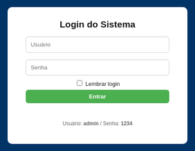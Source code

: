 <html lang="pt-BR">
<head>
<meta charset="utf-8">
<meta name="viewport" content="width=device-width,initial-scale=1">
<title>Ponto Eletrônico - Firebase</title>
<style>
:root{--blue:#003366;--green:#4CAF50;--yellow:#ff9800;--red:#f44336;}
body{font-family:Arial,Helvetica,sans-serif;background:#f7f9fc;margin:0}
header{background:var(--blue);color:#fff;padding:10px 16px;display:flex;align-items:center;justify-content:space-between;gap:12px;flex-wrap:wrap}
.logo{font-weight:700}
#clock{font-weight:700}
.controls{display:flex;gap:8px;align-items:center;flex-wrap:wrap}
button{padding:8px 12px;border:none;border-radius:6px;cursor:pointer;font-weight:600}
.add{background:var(--green);color:#fff}
.edit{background:#2196F3;color:#fff}
.del{background:var(--red);color:#fff}
.download{background:var(--yellow);color:#111}
.secondary{background:#e0e0e0;color:#222}
main{padding:18px;max-width:1100px;margin:18px auto}
.search{width:100%;padding:8px;border-radius:6px;border:1px solid #ccc;margin-bottom:12px}
table{width:100%;border-collapse:collapse;background:#fff;border-radius:8px;overflow:hidden;box-shadow:0 4px 18px rgba(0,0,0,0.06)}
th,td{padding:10px;border-bottom:1px solid #eee;text-align:left;font-size:14px}
th{background:#fafafa;font-weight:700}
tr:hover td{background:#fbfbfb}
.small{font-size:13px;color:#666;margin-left:6px}
.muted{color:#666;font-size:13px}
.flex-row{display:flex;gap:8px;align-items:center}
.modal{position:fixed;inset:0;background:rgba(0,0,0,.5);display:flex;align-items:center;justify-content:center;z-index:999}
.modal-content{background:#fff;padding:20px;border-radius:10px;width:95%;max-width:420px}
.hidden{display:none}
.top-right{display:flex;gap:8px;align-items:center}
@media(max-width:720px){ header{flex-direction:column;align-items:flex-start} .controls{width:100%;justify-content:space-between} }
</style>
</head>
<body>

<!-- LOGIN -->
<div id="loginScreen" style="position:fixed;inset:0;background:var(--blue);display:flex;align-items:center;justify-content:center;z-index:9999">
  <div style="background:#fff;padding:28px;border-radius:10px;width:92%;max-width:360px;text-align:center">
    <h2 style="margin:0 0 8px">Login do Sistema</h2>
    <input id="user" placeholder="Usuário" style="width:92%;padding:10px;margin:8px 0;border-radius:6px;border:1px solid #ccc"><br>
    <input id="pass" type="password" placeholder="Senha" style="width:92%;padding:10px;margin:8px 0;border-radius:6px;border:1px solid #ccc"><br>
    <label style="font-size:13px"><input type="checkbox" id="remember"> Lembrar login</label><br>
    <button id="loginBtn" class="add" style="width:92%;margin-top:6px">Entrar</button>
    <p id="loginMsg" style="color:crimson;margin-top:8px;height:18px"></p>
    <p style="font-size:12px;color:#666;margin-top:6px">Usuário: <b>admin</b> / Senha: <b>1234</b></p>
  </div>
</div>

<header>
  <div style="display:flex;gap:12px;align-items:center">
    <div class="logo">Ponto Eletrônico</div>
    <div id="status" class="muted">Offline • Firebase</div>
  </div>
  <div id="clock">--:--:--</div>
  <div class="controls top-right">
    <button class="add" id="addColabBtn">Adicionar</button>
    <button class="edit" id="editColabBtn">Editar</button>
    <button class="del" id="deleteColabBtn">Excluir</button>
    <button class="add" id="entradaBtn">Bater Entrada</button>
    <button class="edit" id="saidaBtn">Bater Saída</button>
    <button class="download" id="baixarBtn">Baixar Planilha</button>
    <button class="secondary" id="limparTodosBtn">Limpar todos os pontos</button>
    <button class="secondary" id="logoutBtn">Sair</button>
  </div>
</header>

<main id="mainApp" class="hidden">
  <input id="search" class="search" placeholder="🔍 Pesquisar por nome, matrícula ou e-mail">
  <h3>Colaboradores</h3>
  <table id="colabTable">
    <thead>
      <tr><th>#</th><th>ID</th><th>Nome</th><th>Matrícula / E-mail</th><th>Turno</th><th>Ações</th></tr>
    </thead>
    <tbody id="colabBody"></tbody>
  </table>

  <h3 style="margin-top:18px">Pontos Registrados</h3>
  <table id="pontosTable">
    <thead>
      <tr><th>#</th><th>ID Colab</th><th>Nome</th><th>Matrícula</th><th>E-mail</th><th>Tipo</th><th>Data</th><th>Hora</th><th>Ações</th></tr>
    </thead>
    <tbody id="pontosBody"></tbody>
  </table>
</main>

<!-- Modal Colaborador -->
<div id="colabModal" class="modal hidden">
  <div class="modal-content">
    <h3 id="colabTitle">Novo Colaborador</h3>
    <input type="hidden" id="colabId">
    <div style="margin-top:8px">
      <label>Nome</label><br><input id="colabNome" style="width:100%;padding:8px;margin:6px 0;border-radius:6px;border:1px solid #ccc">
      <label>Matrícula</label><br><input id="colabMatricula" style="width:100%;padding:8px;margin:6px 0;border-radius:6px;border:1px solid #ccc">
      <label>E-mail</label><br><input id="colabEmail" style="width:100%;padding:8px;margin:6px 0;border-radius:6px;border:1px solid #ccc">
      <label>Turno</label><br><input id="colabTurno" style="width:100%;padding:8px;margin:6px 0;border-radius:6px;border:1px solid #ccc">
    </div>
    <div style="display:flex;gap:8px;justify-content:flex-end;margin-top:12px">
      <button id="saveColabBtn" class="add">Salvar</button>
      <button id="cancelColabBtn" class="secondary">Cancelar</button>
    </div>
  </div>
</div>

<script src="https://www.gstatic.com/firebasejs/9.23.0/firebase-app-compat.js"></script>
<script src="https://www.gstatic.com/firebasejs/9.23.0/firebase-database-compat.js"></script>
<script src="https://cdn.jsdelivr.net/npm/xlsx@0.18.5/dist/xlsx.full.min.js"></script>

<script>
// ---------------- CONFIG FIREBASE ----------------
const firebaseConfig = {
  apiKey: "AIzaSyCpBiFzqOod4K32cWMr5hfx13fw6LGcPVY",
  authDomain: "ponto-eletronico-f35f9.firebaseapp.com",
  projectId: "ponto-eletronico-f35f9",
  storageBucket: "ponto-eletronico-f35f9.appspot.com",
  messagingSenderId: "208638350255",
  appId: "1:208638350255:web:63d016867a67575b5e155a",
  databaseURL: "https://ponto-eletronico-f35f9-default-rtdb.firebaseio.com/"
};
firebase.initializeApp(firebaseConfig);
const db = firebase.database();

// ---------------- LOGIN ----------------
const LOGIN_USER='CLX', LOGIN_PASS='02072007';
const loginScreen=document.getElementById('loginScreen');
const mainApp=document.getElementById('mainApp');
const loginBtn=document.getElementById('loginBtn');
const loginMsg=document.getElementById('loginMsg');
const logoutBtn=document.getElementById('logoutBtn');
const rememberCheckbox=document.getElementById('remember');
const clockEl=document.getElementById('clock');

loginBtn.addEventListener('click',()=>{
  const u=document.getElementById('user').value.trim();
  const p=document.getElementById('pass').value.trim();
  if(u===LOGIN_USER && p===LOGIN_PASS){
    loginScreen.style.display='none';
    mainApp.classList.remove('hidden');
    if(rememberCheckbox.checked) localStorage.setItem('autenticado','1');
    loadData();
  } else {
    loginMsg.textContent='Usuário ou senha incorretos.';
    setTimeout(()=>loginMsg.textContent='',3000);
  }
});
if(localStorage.getItem('autenticado')==='1'){
  loginScreen.style.display='none';
  mainApp.classList.remove('hidden');
  loadData();
}
logoutBtn.addEventListener('click',()=>{
  localStorage.removeItem('autenticado');
  location.reload();
});

// ---------------- RELÓGIO ----------------
function atualizarRelogio(){
  clockEl.textContent = new Date().toLocaleTimeString('pt-BR',{hour12:false});
}
setInterval(atualizarRelogio,1000);
atualizarRelogio();

// ---------------- ELEMENTOS ----------------
const addColabBtn=document.getElementById('addColabBtn');
const editColabBtn=document.getElementById('editColabBtn');
const deleteColabBtn=document.getElementById('deleteColabBtn');
const entradaBtn=document.getElementById('entradaBtn');
const saidaBtn=document.getElementById('saidaBtn');
const baixarBtn=document.getElementById('baixarBtn');
const limparTodosBtn=document.getElementById('limparTodosBtn');
const searchInput=document.getElementById('search');
const colabBody=document.getElementById('colabBody');
const pontosBody=document.getElementById('pontosBody');
const colabModal=document.getElementById('colabModal');
const colabIdInput=document.getElementById('colabId');
const colabNomeInput=document.getElementById('colabNome');
const colabMatInput=document.getElementById('colabMatricula');
const colabEmailInput=document.getElementById('colabEmail');
const colabTurnoInput=document.getElementById('colabTurno');
const saveColabBtn=document.getElementById('saveColabBtn');
const cancelColabBtn=document.getElementById('cancelColabBtn');

// ---------------- FUNÇÕES ----------------
function salvarFirebaseColaboradores(){
  db.ref('colaboradores').set(colaboradores);
}
function salvarFirebasePontos(){
  db.ref('pontos').set(pontos);
}
function escapeHtml(s){ if(!s && s!==0) return ''; return String(s).replace(/[&<>"'`=\/]/g, ch=>({'&':'&amp;','<':'&lt;','>':'&gt;','"':'&quot;',"'":'&#39;','/':'&#x2F;','`':'&#x60;','=':'&#x3D'}[ch])); }
function gerarIdColab(){ let max=0; colaboradores.forEach(c=>{if(Number(c.id)>max) max=Number(c.id)}); return max+1; }

// ---------------- CRUD ----------------
let colaboradores=[], pontos=[];

function renderColaboradores(){
  const term=(searchInput.value||'').toLowerCase().trim();
  colabBody.innerHTML='';
  colaboradores.forEach((c,idx)=>{
    if(term && !(String(c.nome).toLowerCase().includes(term) || String(c.matricula).toLowerCase().includes(term) || String(c.email||'').toLowerCase().includes(term))) return;
    const tr=document.createElement('tr');
    tr.innerHTML=`<td>${idx+1}</td><td>${escapeHtml(c.id)}</td><td>${escapeHtml(c.nome)}</td><td>${escapeHtml(c.matricula)} <span class="small">(${escapeHtml(c.email||'')})</span></td><td>${escapeHtml(c.turno||'')}</td>
    <td class="flex-row">
      <button class="edit" onclick="editarColab('${c.id}')">Editar</button>
      <button class="del" onclick="removerColabPrompt('${c.id}')">Excluir</button>
      <button class="secondary" style="background:#e8f5e9;color:#111;margin-left:6px" onclick="registrarPontoPrompt('${c.id}','Entrada')">Entrada</button>
      <button class="secondary" style="background:#e3f2fd;color:#111" onclick="registrarPontoPrompt('${c.id}','Saída')">Saída</button>
    </td>`;
    colabBody.appendChild(tr);
  });
}
function renderPontos(){
  pontosBody.innerHTML='';
  pontos.forEach((p,i)=>{
    const tr=document.createElement('tr');
    tr.innerHTML=`<td>${i+1}</td><td>${escapeHtml(p.id)}</td><td>${escapeHtml(p.nome)}</td><td>${escapeHtml(p.matricula)}</td><td>${escapeHtml(p.email||'')}</td><td>${escapeHtml(p.tipo)}</td><td>${escapeHtml(p.data)}</td><td>${escapeHtml(p.hora)}</td><td><button class="del" onclick="removerPonto(${i})">Excluir</button></td>`;
    pontosBody.appendChild(tr);
  });
}

// ---------------- MODAL ----------------
addColabBtn.addEventListener('click',()=>openColabModal());
editColabBtn.addEventListener('click',()=>{
  const id=prompt('Digite o ID do colaborador para editar:');
  if(id) openColabModal(id);
});
deleteColabBtn.addEventListener('click',()=>{
  const id=prompt('Digite o ID do colaborador para excluir:');
  if(id) removerColabPrompt(id);
});
function openColabModal(id){
  if(id){
    const c=colaboradores.find(x=>String(x.id)===String(id));
    if(!c) return alert('Colaborador não encontrado.');
    colabIdInput.value=c.id; colabNomeInput.value=c.nome; colabMatInput.value=c.matricula;
    colabEmailInput.value=c.email||''; colabTurnoInput.value=c.turno||'';
    document.getElementById('colabTitle').textContent='Editar Colaborador';
  } else {
    colabIdInput.value=''; colabNomeInput.value=''; colabMatInput.value=''; colabEmailInput.value=''; colabTurnoInput.value='';
    document.getElementById('colabTitle').textContent='Novo Colaborador';
  }
  colabModal.classList.remove('hidden');
}
cancelColabBtn.addEventListener('click',()=>colabModal.classList.add('hidden'));
saveColabBtn.addEventListener('click',()=>{
  const idVal=colabIdInput.value?String(colabIdInput.value):'';
  const nome=colabNomeInput.value.trim();
  const mat=colabMatInput.value.trim();
  const email=colabEmailInput.value.trim();
  const turno=colabTurnoInput.value.trim();
  if(!nome) return alert('Preencha o nome.');
  if(idVal){
    const idx=colaboradores.findIndex(x=>String(x.id)===String(idVal));
    if(idx===-1) return alert('Colaborador não encontrado.');
    colaboradores[idx]={id:idVal,nome,matricula:mat,email,turno};
  } else {
    const novoId=gerarIdColab();
    colaboradores.push({id:String(novoId),nome,matricula:mat,email,turno});
  }
  salvarFirebaseColaboradores();
  renderColaboradores();
  colabModal.classList.add('hidden');
});
window.editarColab=openColabModal;
function removerColabPrompt(id){
  if(!confirm('Confirma exclusão do colaborador ID '+id+' ?')) return;
  colaboradores=colaboradores.filter(c=>String(c.id)!==String(id));
  salvarFirebaseColaboradores();
  renderColaboradores();
}

// ---------------- PONTOS ----------------
entradaBtn.addEventListener('click',()=>{ const id=prompt('Digite o ID do colaborador para registrar Entrada:'); if(id) registrarPontoPrompt(id,'Entrada'); });
saidaBtn.addEventListener('click',()=>{ const id=prompt('Digite o ID do colaborador para registrar Saída:'); if(id) registrarPontoPrompt(id,'Saída'); });
function registrarPontoPrompt(colabId,tipo){
  const c=colaboradores.find(x=>String(x.id)===String(colabId));
  if(!c) return alert('Colaborador não encontrado.');
  const now=new Date();
  const data=now.toLocaleDateString('pt-BR');
  const hora=now.toLocaleTimeString('pt-BR',{hour12:false});
  pontos.push({id:c.id,nome:c.nome,matricula:c.matricula,email:c.email||'',tipo,data,hora});
  salvarFirebasePontos();
  renderPontos();
  alert(`${c.nome} registrou ${tipo} às ${hora}`);
}
window.removerPonto=function(index){
  if(!confirm('Excluir este registro?')) return;
  pontos.splice(index,1);
  salvarFirebasePontos();
  renderPontos();
}

// ---------------- LIMPAR ----------------
limparTodosBtn.addEventListener('click',()=>{
  if(pontos.length===0) return alert('Nenhum ponto para limpar.');
  if(confirm('Deseja apagar TODOS os pontos registrados?')){
    pontos=[];
    salvarFirebasePontos();
    renderPontos();
    alert('Todos os pontos foram removidos.');
  }
});

// ---------------- EXPORTAR ----------------
baixarBtn.addEventListener('click',()=>{
  if(pontos.length===0) return alert('Nenhum ponto registrado ainda.');
  const rows=pontos.map((p,i)=>({Numero:i+1,ID_Colaborador:p.id,Nome:p.nome,Matricula:p.matricula,Email:p.email,Tipo:p.tipo,Data:p.data,Hora:p.hora}));
  const ws=XLSX.utils.json_to_sheet(rows);
  const wb=XLSX.utils.book_new();
  XLSX.utils.book_append_sheet(wb,ws,'Pontos');
  XLSX.writeFile(wb,'registros_ponto.xlsx');
});

// ---------------- PESQUISA ----------------
searchInput.addEventListener('input',renderColaboradores);

// ---------------- LOAD DATA ----------------
function loadData(){
  db.ref('colaboradores').on('value',snap=>{
    colaboradores=snap.val()?Object.values(snap.val()):[];
    renderColaboradores();
  });
  db.ref('pontos').on('value',snap=>{
    pontos=snap.val()?Object.values(snap.val()):[];
    renderPontos();
  });
}
</script>

</body>
</html>
